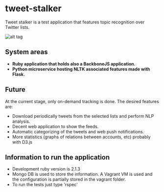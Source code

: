 # tweet-stalker
Tweet stalker is a test application that features topic recognition over Twitter lists.

![alt tag](https://raw.github.com/jacob84/tweet-stalker/master/media/example2.png)

## System areas
 - **Ruby application that holds also a BackboneJS application.**
 - **Python microservice hosting NLTK associated features made with Flask.**

## Future
At the current stage, only on-demand tracking is done. The desired features are:
 - Download periodically tweets from the selected lists and perform NLP analysis.
 - Decent web application to show the feeds.
 - Automatic categorizing of the tweets and web push notifications.
 - More statistics (graphs of relations between accounts, etc) probably with D3.js
 
## Information to run the application
 - Development ruby version is 2.1.3
 - Mongo DB is used to store the information. A Vagrant VM is used and the configuration is partially stored in the vagrant folder.
 - To run the tests just type 'rspec'

